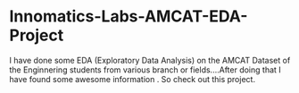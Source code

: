 # Innomatics-Labs-AMCAT-EDA-Project
I have done some EDA (Exploratory Data Analysis) on the AMCAT Dataset of the Enginnering students from various branch or fields....After doing that I have found some awesome information . So check out this project.

